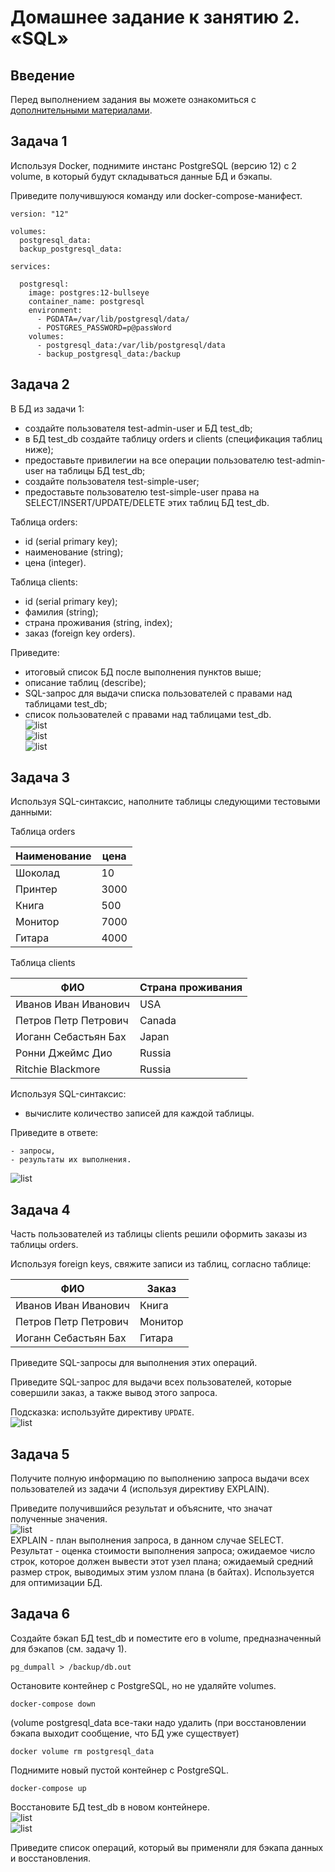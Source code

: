 # Домашнее задание к занятию 2. «SQL»

## Введение

Перед выполнением задания вы можете ознакомиться с 
[дополнительными материалами](https://github.com/netology-code/virt-homeworks/blob/virt-11/additional/README.md).

## Задача 1

Используя Docker, поднимите инстанс PostgreSQL (версию 12) c 2 volume, 
в который будут складываться данные БД и бэкапы.

Приведите получившуюся команду или docker-compose-манифест.
```
version: "12"

volumes:
  postgresql_data:  
  backup_postgresql_data:

services:
  
  postgresql:
    image: postgres:12-bullseye 
    container_name: postgresql
    environment:
      - PGDATA=/var/lib/postgresql/data/
      - POSTGRES_PASSWORD=p@passWord
    volumes:
      - postgresql_data:/var/lib/postgresql/data
      - backup_postgresql_data:/backup
```

## Задача 2

В БД из задачи 1: 

- создайте пользователя test-admin-user и БД test_db;
- в БД test_db создайте таблицу orders и clients (спeцификация таблиц ниже);
- предоставьте привилегии на все операции пользователю test-admin-user на таблицы БД test_db;
- создайте пользователя test-simple-user;
- предоставьте пользователю test-simple-user права на SELECT/INSERT/UPDATE/DELETE этих таблиц БД test_db.

Таблица orders:

- id (serial primary key);
- наименование (string);
- цена (integer).

Таблица clients:

- id (serial primary key);
- фамилия (string);
- страна проживания (string, index);
- заказ (foreign key orders).

Приведите:

- итоговый список БД после выполнения пунктов выше;
- описание таблиц (describe);
- SQL-запрос для выдачи списка пользователей с правами над таблицами test_db;
- список пользователей с правами над таблицами test_db.  
![list](https://github.com/juls-blekh/-virt-homeworks/blob/main/06-db-02-sql/img/2.1-%20list%20db.png)  
![list](https://github.com/juls-blekh/-virt-homeworks/blob/main/06-db-02-sql/img/2.2-tables.png)   
![list](https://github.com/juls-blekh/-virt-homeworks/blob/main/06-db-02-sql/img/2.3-select.png)
## Задача 3

Используя SQL-синтаксис, наполните таблицы следующими тестовыми данными:

Таблица orders

|Наименование|цена|
|------------|----|
|Шоколад| 10 |
|Принтер| 3000 |
|Книга| 500 |
|Монитор| 7000|
|Гитара| 4000|

Таблица clients

|ФИО|Страна проживания|
|------------|----|
|Иванов Иван Иванович| USA |
|Петров Петр Петрович| Canada |
|Иоганн Себастьян Бах| Japan |
|Ронни Джеймс Дио| Russia|
|Ritchie Blackmore| Russia|

Используя SQL-синтаксис:
- вычислите количество записей для каждой таблицы.

Приведите в ответе:

    - запросы,
    - результаты их выполнения.
![list](https://github.com/juls-blekh/-virt-homeworks/blob/main/06-db-02-sql/img/3-insert.png)
## Задача 4

Часть пользователей из таблицы clients решили оформить заказы из таблицы orders.

Используя foreign keys, свяжите записи из таблиц, согласно таблице:

|ФИО|Заказ|
|------------|----|
|Иванов Иван Иванович| Книга |
|Петров Петр Петрович| Монитор |
|Иоганн Себастьян Бах| Гитара |

Приведите SQL-запросы для выполнения этих операций.

Приведите SQL-запрос для выдачи всех пользователей, которые совершили заказ, а также вывод этого запроса.
 
Подсказка: используйте директиву `UPDATE`.  
![list](https://github.com/juls-blekh/-virt-homeworks/blob/main/06-db-02-sql/img/4-update.png)

## Задача 5

Получите полную информацию по выполнению запроса выдачи всех пользователей из задачи 4 
(используя директиву EXPLAIN).

Приведите получившийся результат и объясните, что значат полученные значения.  
![list](https://github.com/juls-blekh/-virt-homeworks/blob/main/06-db-02-sql/img/5-explain.png)  
EXPLAIN - план выполнения запроса, в данном случае SELECT. Результат - оценка стоимости выполнения запроса; ожидаемое число строк, которое должен вывести этот узел плана; ожидаемый средний размер строк, выводимых этим узлом плана (в байтах). Используется для оптимизации БД.

## Задача 6

Создайте бэкап БД test_db и поместите его в volume, предназначенный для бэкапов (см. задачу 1).    
```
pg_dumpall > /backup/db.out
```
Остановите контейнер с PostgreSQL, но не удаляйте volumes.     
```
docker-compose down
```
(volume postgresql_data все-таки надо удалить (при восстановлении бэкапа выходит сообщение, что БД уже существует)  
```
docker volume rm postgresql_data
```

Поднимите новый пустой контейнер с PostgreSQL.   
```
docker-compose up
```
Восстановите БД test_db в новом контейнере.  
![list](https://github.com/juls-blekh/-virt-homeworks/blob/main/06-db-02-sql/img/6.1_backup.png)    
![list](https://github.com/juls-blekh/-virt-homeworks/blob/main/06-db-02-sql/img/6-tables.png) 

Приведите список операций, который вы применяли для бэкапа данных и восстановления. 
